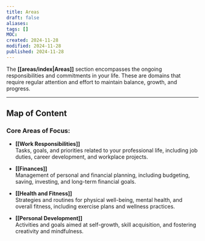 ```yaml
---
title: Areas
draft: false
aliases: 
tags: []
MOC: 
created: 2024-11-28
modified: 2024-11-28
published: 2024-11-28
---
```

The **[[areas/index|Areas]]** section encompasses the ongoing responsibilities and commitments in your life. These are domains that require regular attention and effort to maintain balance, growth, and progress.

---
## Map of Content

### Core Areas of Focus:

- **[[Work Responsibilities]]**  
    Tasks, goals, and priorities related to your professional life, including job duties, career development, and workplace projects.
    
- **[[Finances]]**  
    Management of personal and financial planning, including budgeting, saving, investing, and long-term financial goals.
    
- **[[Health and Fitness]]**  
    Strategies and routines for physical well-being, mental health, and overall fitness, including exercise plans and wellness practices.
    
- **[[Personal Development]]**  
    Activities and goals aimed at self-growth, skill acquisition, and fostering creativity and mindfulness.
    